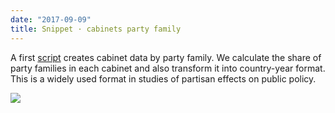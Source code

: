 ```yaml
---
date: "2017-09-09"
title: Snippet · cabinets party family
---
```


A first [script](https://github.com/hdigital/parlgov-snippets/tree/master/cabinet-party-family) creates cabinet data by party family. We calculate the share of party families in each cabinet and also transform it into country-year format. This is a widely used format in studies of partisan effects on public policy.

![](/images/parliament-netherlands.jpg)
